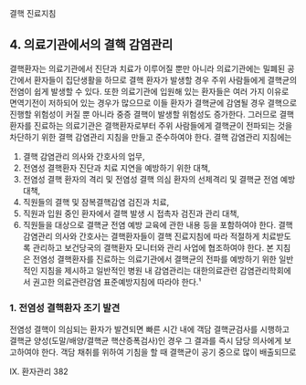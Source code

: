 결핵 진료지침

## 4. 의료기관에서의 결핵 감염관리
결핵환자는 의료기관에서 진단과 치료가 이루어질 뿐만 아니라 의료기관에는 밀폐된 공간에서 환자들이 집단생활을 하므로 결핵 환자가 발생할 경우 주위 사람들에게 결핵균의 전염이 쉽게 발생할 수 있다. 또한 의료기관에 입원해 있는 환자들은 여러 가지 이유로 면역기전이 저하되어 있는 경우가 많으므로 이들 환자가 결핵균에 감염될 경우 결핵으로 진행할 위험성이 커질 뿐 아니라 중증 결핵이 발생할 위험성도 증가한다.
그러므로 결핵환자를 진료하는 의료기관은 결핵환자로부터 주위 사람들에게 결핵균이 전파되는 것을 차단하기 위한 결핵 감염관리 지침을 만들고 준수하여야 한다. 결핵 감염관리 지침에는
1.  결핵 감염관리 의사와 간호사의 업무,
2.  전염성 결핵환자 진단과 치료 지연을 예방하기 위한 대책,
3.  전염성 결핵 환자의 격리 및 전염성 결핵 의심 환자의 선제격리 및 결핵균 전염 예방대책,
4.  직원들의 결핵 및 잠복결핵감염 검진과 치료,
5.  직원과 입원 중인 환자에서 결핵 발생 시 접촉자 검진과 관리 대책,
6.  직원들을 대상으로 결핵균 전염 예방 교육에 관한 내용 등을 포함하여야 한다.
결핵 감염관리 의사와 간호사는 결핵환자들이 결핵 진료지침에 따라 적절하게 치료받도록 관리하고 보건당국의 결핵환자 모니터와 관리 사업에 협조하여야 한다.
본 지침은 전염성 결핵환자를 진료하는 의료기관에서 결핵균의 전파를 예방하기 위한 일반적인 지침을 제시하고 일반적인 병원 내 감염관리는 대한의료관련 감염관리학회에서 권고한 의료관련감염 표준예방지침에 따라야 한다.¹

### 1. 전염성 결핵환자 조기 발견
전염성 결핵이 의심되는 환자가 발견되면 빠른 시간 내에 객담 결핵균검사를 시행하고 결핵균 양성(도말/배양/결핵균 핵산증폭검사)인 경우 그 결과를 즉시 담당 의사에게 보고하여야 한다.
객담 채취를 위하여 기침을 할 때 결핵균이 공기 중으로 많이 배출되므로

IX. 환자관리 <PAGE>382